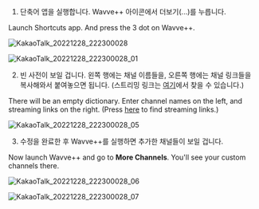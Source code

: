 1. 단축어 앱을 실행합니다. Wavve++ 아이콘에서 더보기(...)를 누릅니다. 

Launch Shortcuts app. And press the 3 dot on Wavve++.

![KakaoTalk_20221228_222300028](https://user-images.githubusercontent.com/82555878/209819726-65ebd92f-a99f-419c-a722-75aa8a0990a9.png)

![KakaoTalk_20221228_222300028_01](https://user-images.githubusercontent.com/82555878/209819730-4cb855c7-5d2c-45cc-a180-bb16b6c86e8c.png)

2. 빈 사전이 보일 겁니다. 왼쪽 행에는 채널 이름들을, 오른쪽 행에는 채널 링크들을 복사해와서 붙여놓으면 됩니다. (스트리밍 링크는 [여기](https://m.blog.naver.com/gjppjh09/222416011602)에서 찾을 수 있습니다.)

There will be an empty dictionary. Enter channel names on the left, and streaming links on the right. (Press [here](https://m.blog.naver.com/gjppjh09/222416011602) to find streaming links.)

![KakaoTalk_20221228_222300028_05](https://user-images.githubusercontent.com/82555878/209819418-f1291a9e-0ddc-47f0-98d6-e6fc6a17713e.png)

3. 수정을 완료한 후 Wavve++를 실행하면 추가한 채널들이 보일 겁니다. 

Now launch Wavve++ and go to **More Channels**. You'll see your custom channels there.

![KakaoTalk_20221228_222300028_06](https://user-images.githubusercontent.com/82555878/209819452-92793c08-093f-4559-ab22-c10c87a860e7.png)

![KakaoTalk_20221228_222300028_07](https://user-images.githubusercontent.com/82555878/209819459-9bcf18be-db54-433f-a5f7-0c54cb753c48.png)

